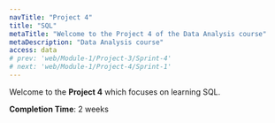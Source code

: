 ```yaml
---
navTitle: "Project 4"
title: "SQL"
metaTitle: "Welcome to the Project 4 of the Data Analysis course"
metaDescription: "Data Analysis course"
access: data
# prev: 'web/Module-1/Project-3/Sprint-4'
# next: 'web/Module-1/Project-4/Sprint-1'
---
```


Welcome to the **Project 4** which focuses on learning SQL.

**Completion Time**: 2 weeks
